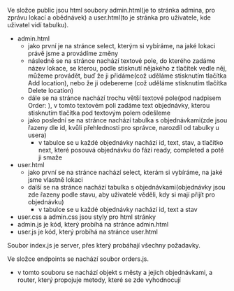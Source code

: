 Ve složce public jsou html soubory admin.html(je to stránka admina, pro zprávu lokací a obědnávek) a user.html(to je stránka pro uživatele, kde uživatel vidí tabulku).
  - admin.html
    - jako první je na stránce select, kterým si vybíráme, na jaké lokaci právě jsme a provádíme změny
    - následně se na stránce nachází textové pole, do kterého zadáme název lokace, se kterou, podle stisknutí nějakého z tlačítek vedle něj, můžeme provádět, buď že ji přidáme(což uděláme stisknutím tlačítka Add location), nebo že ji odebereme (což uděláme stisknutím tlačítka Delete location)
    - dále se na stránce nachází trochu větší textové pole(pod nadpisem Order: ), v tomto textovém poli zadáme text objednávky, kterou stisknutím tlačítka pod textovým polem odešleme
    - jako poslední se na stránce nachází tabulka s objednávkami(zde jsou řazeny dle id, kvůli přehlednosti pro správce, narozdíl od tabulky u usera)
      - v tabulce se u každé objednávky nachází id, text, stav, a tlačítko next, které posouvá objednávku do fází ready, completed a poté ji smaže
  - user.html
    - jako první se na stránce nachází select, kterám si vybíráme, na jaké jsme vlastně lokaci
    - další se na stránce nachází tabulka s objednávkami(objednávky jsou zde řazeny podle stavu, aby uživatelé věděli, kdy si mají přijít pro objednávku)
      - v tabulce se u každé objednávky nachází id, text a stav
  - user.css a admin.css jsou styly pro html stránky
  - admin.js je kód, který probíhá na stránce admin.html
  - user.js je kód, který probíhá na stránce user.html

Soubor index.js je server, přes který probáhají všechny požadavky.

Ve složce endpoints se nachází soubor orders.js.
  - v tomto souboru se nachází objekt s městy a jejich objednávkami, a router, který propojuje metody, které se zde vyhodnocují
